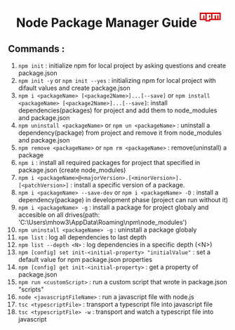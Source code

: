 <h1 align="center"> Node Package Manager Guide <img src="./img/icons8-npm-48.png" > </h1>

## Commands :

1. `npm init` : initialize npm for local project by asking questions and create package.json
1. `npm init -y` or `npm init --yes` : initializing npm for local project with difault values and create package.json
1. `npm i <packageName> [<package2Name>]...[--save]` or `npm install <packageName> [<package2Name>]...[--save]`: install dependencies(packages) for project and add them to node_modules and package.json 
1. `npm uninstall <packageName>` or `npm un <packageName>` : uninstall a dependency(package) from project and remove it from node_modules and package.json
1. `npm remove <packageName>` or `npm rm <packageName>` : remove(uninstall) a package
1. `npm i` : install all required packages for project that specified in package.json (create node_modules)
1. `npm i <packageName>@<majorVersion>.[<minorVersion>].[<patchVersion>]` : install a specific version of a package.
1. `npm i <packageName> --save-dev` or `npm i <packageName> -D` : install a dependency(package) in development phase (project can run without it)
1. `npm i <packageName> -g` : install a package for project globaly and accesible on all drives(path: 'C:\Users\mhow3\AppData\Roaming\npm\node_modules')
1. `npm uninstall <packageName> -g` : uninstall a package globaly
1. `npm list` : log all dependencies to last depth
1. `npm list --depth <N>` : log dependencies in a specific depth (\<N>)
1. `npm [config] set init-<initial-property> "initialValue"` : set a default value for npm package.json properties
1. `npm [config] get init-<initial-property>` : get a property of package.json
1. `npm run <customScript>` : run a custom script that wrote in package.json "scripts"
1. `node <javascriptFileName>` : run a javascript file with node.js
1. `tsc <typescriptFile>` : transport a typescript file into javascript file
1. `tsc <typescriptFile> -w` : transport and watch a typescript file into javascript
